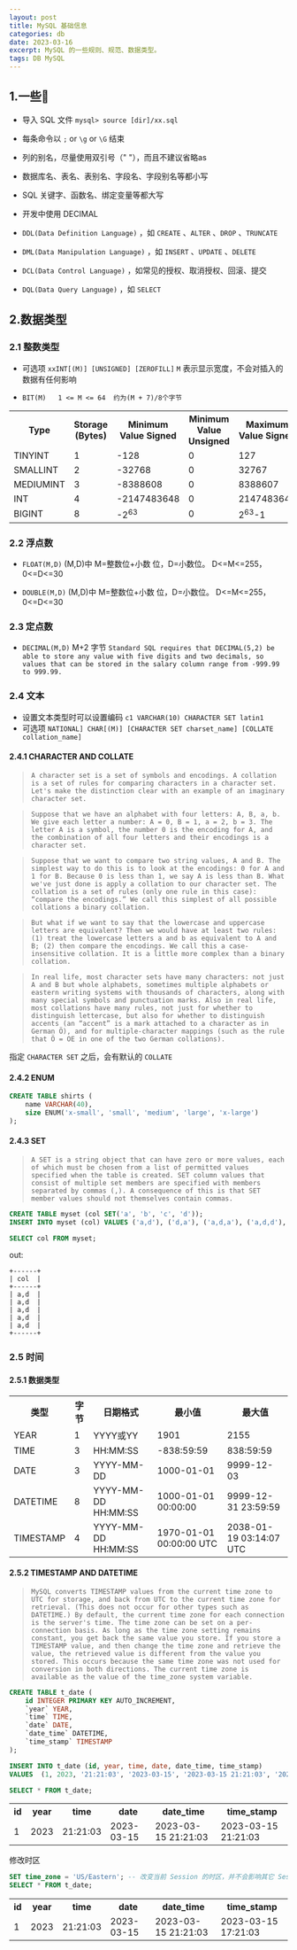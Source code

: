 ```yaml
---
layout: post
title: MySQL 基础信息
categories: db
date: 2023-03-16
excerpt: MySQL 的一些规则、规范、数据类型。
tags: DB MySQL 
---
```

## 1.一些🍪
* 导入 SQL 文件 `mysql> source [dir]/xx.sql`

* 每条命令以 `;` or `\g` or `\G` 结束

* 列的别名，尽量使用双引号（" "），而且不建议省略as

* 数据库名、表名、表别名、字段名、字段别名等都小写

* SQL 关键字、函数名、绑定变量等都大写

* 开发中使用 DECIMAL

* `DDL(Data Definition Language)` ，如 `CREATE` 、`ALTER` 、`DROP` 、`TRUNCATE`

* `DML(Data Manipulation Language)` ，如 `INSERT` 、`UPDATE` 、`DELETE`

* `DCL(Data Control Language)` ，如常见的授权、取消授权、回滚、提交

* `DQL(Data Query Language)` ，如 `SELECT`

## 2.数据类型
### 2.1 整数类型
* 可选项 `xxINT[(M)] [UNSIGNED] [ZEROFILL]`  `M` 表示显示宽度，不会对插入的数据有任何影响

* `BIT(M) 	1 <= M <= 64  约为(M + 7)/8个字节`
<table>
  <tr>
    <th>Type</th>
    <th>Storage (Bytes)</th>
    <th>Minimum Value Signed</th>
    <th>Minimum Value Unsigned</th>
    <th>Maximum Value Signed</th>
    <th>Maximum Value Unsigned</th>
  </tr>
  <tr>
    <td>TINYINT</td>
    <td>1</td>
    <td>-128</td>
    <td>0</td>
    <td>127</td>
    <td>255</td>
  </tr>
  <tr>
    <td>SMALLINT</td>
    <td>2</td>
    <td>-32768</td>
    <td>0</td>
    <td>32767</td>
    <td>65535</td>
  </tr>
  <tr>
    <td>MEDIUMINT</td>
    <td>3</td>
    <td>-8388608</td>
    <td>0</td>
    <td>8388607</td>
    <td>16777215</td>
  </tr>
  <tr>
    <td>INT</td>
    <td>4</td>
    <td>-2147483648</td>
    <td>0</td>
    <td>2147483647</td>
    <td>4294967295</td>
  </tr>
  <tr>
    <td>BIGINT</td>
    <td>8</td>
    <td>-2<sup>63</sup></td>
    <td>0</td>
    <td>2<sup>63</sup>-1</td>
    <td>2<sup>64</sup>-1</td>
  </tr>
</table>

### 2.2 浮点数
* `FLOAT(M,D)` (M,D)中 M=整数位+小数 位，D=小数位。 D<=M<=255，0<=D<=30

* `DOUBLE(M,D)` (M,D)中 M=整数位+小数 位，D=小数位。 D<=M<=255，0<=D<=30

### 2.3 定点数
* `DECIMAL(M,D)`  M+2 字节 `Standard SQL requires that DECIMAL(5,2) be able to store any value with five digits and two decimals, so values that can be stored in the salary column range from -999.99 to 999.99.`

### 2.4 文本
* 设置文本类型时可以设置编码 `c1 VARCHAR(10) CHARACTER SET latin1`
* 可选项 `NATIONAL] CHAR[(M)] [CHARACTER SET charset_name] [COLLATE collation_name]`

#### 2.4.1 CHARACTER AND COLLATE
> `A character set is a set of symbols and encodings. A collation is a set of rules for comparing characters in a character set. Let's make the distinction clear with an example of an imaginary character set.`

> `Suppose that we have an alphabet with four letters: A, B, a, b. We give each letter a number: A = 0, B = 1, a = 2, b = 3. The letter A is a symbol, the number 0 is the encoding for A, and the combination of all four letters and their encodings is a character set.`

> `Suppose that we want to compare two string values, A and B. The simplest way to do this is to look at the encodings: 0 for A and 1 for B. Because 0 is less than 1, we say A is less than B. What we've just done is apply a collation to our character set. The collation is a set of rules (only one rule in this case): “compare the encodings.” We call this simplest of all possible collations a binary collation.`

> `But what if we want to say that the lowercase and uppercase letters are equivalent? Then we would have at least two rules: (1) treat the lowercase letters a and b as equivalent to A and B; (2) then compare the encodings. We call this a case-insensitive collation. It is a little more complex than a binary collation.`

> `In real life, most character sets have many characters: not just A and B but whole alphabets, sometimes multiple alphabets or eastern writing systems with thousands of characters, along with many special symbols and punctuation marks. Also in real life, most collations have many rules, not just for whether to distinguish lettercase, but also for whether to distinguish accents (an “accent” is a mark attached to a character as in German Ö), and for multiple-character mappings (such as the rule that Ö = OE in one of the two German collations).`

指定 `CHARACTER SET` 之后，会有默认的 `COLLATE` 

#### 2.4.2 ENUM
```sql
CREATE TABLE shirts (
    name VARCHAR(40),
    size ENUM('x-small', 'small', 'medium', 'large', 'x-large')
);
```
#### 2.4.3 SET
>`A SET is a string object that can have zero or more values, each of which must be chosen from a list of permitted values specified when the table is created. SET column values that consist of multiple set members are specified with members separated by commas (,). A consequence of this is that SET member values should not themselves contain commas.`

```sql
CREATE TABLE myset (col SET('a', 'b', 'c', 'd'));
INSERT INTO myset (col) VALUES ('a,d'), ('d,a'), ('a,d,a'), ('a,d,d'), ('d,a,d');

SELECT col FROM myset;
```
out:
```shell
+------+
| col  |
+------+
| a,d  |
| a,d  |
| a,d  |
| a,d  |
| a,d  |
+------+
```
### 2.5 时间
#### 2.5.1 数据类型

<table>
  <tr>
    <th>类型</th>
    <th>字节</th>
    <th>日期格式</th>
    <th>最小值</th>
    <th>最大值</th>
  </tr>
  <tr>
    <td>YEAR</td>
    <td>1</td>
    <td>YYYY或YY</td>
    <td>1901</td>
    <td>2155</td>
  </tr>
  <tr>
    <td>TIME</td>
    <td>3</td>
    <td>HH:MM:SS</td>
    <td>-838:59:59</td>
    <td>838:59:59</td>
  </tr>
  <tr>
    <td>DATE</td>
    <td>3</td>
    <td>YYYY-MM-DD</td>
    <td>1000-01-01</td>
    <td>9999-12-03</td>
  </tr>
  <tr>
    <td>DATETIME</td>
    <td>8</td>
    <td>YYYY-MM-DD HH:MM:SS</td>
    <td>1000-01-01 00:00:00</td>
    <td>9999-12-31 23:59:59</td>
  </tr>
  <tr>
    <td>TIMESTAMP</td>
    <td>4</td>
    <td>YYYY-MM-DD HH:MM:SS</td>
    <td>1970-01-01 00:00:00 UTC</td>
    <td>2038-01-19 03:14:07 UTC</td>
  </tr>
</table>

#### 2.5.2 TIMESTAMP AND DATETIME

> `MySQL converts TIMESTAMP values from the current time zone to UTC for storage, and back from UTC to the current time zone for retrieval. (This does not occur for other types such as DATETIME.) By default, the current time zone for each connection is the server's time. The time zone can be set on a per-connection basis. As long as the time zone setting remains constant, you get back the same value you store. If you store a TIMESTAMP value, and then change the time zone and retrieve the value, the retrieved value is different from the value you stored. This occurs because the same time zone was not used for conversion in both directions. The current time zone is available as the value of the time_zone system variable. `

```sql
CREATE TABLE t_date (
    id INTEGER PRIMARY KEY AUTO_INCREMENT,
    `year` YEAR,
    `time` TIME,
    `date` DATE,
    `date_time` DATETIME,
    `time_stamp` TIMESTAMP
);

INSERT INTO t_date (id, year, time, date, date_time, time_stamp)
VALUES  (1, 2023, '21:21:03', '2023-03-15', '2023-03-15 21:21:03', '2023-03-15 21:21:03');

SELECT * FROM t_date;
```

<table>
  <tr><th>id</th><th>year</th><th>time</th><th>date</th><th>date_time</th><th>time_stamp</th></tr>
  <tr><td>1</td><td>2023</td><td>21:21:03</td><td>2023-03-15</td><td>2023-03-15 21:21:03</td><td>2023-03-15 21:21:03</td></tr>
</table>

修改时区
```sql
SET time_zone = 'US/Eastern'; -- 改变当前 Session 的时区，并不会影响其它 Session (SET GLOBAL time_zone = timezone; 改变全局)
SELECT * FROM t_date;
```
<table>
<tr><th>id</th><th>year</th><th>time</th><th>date</th><th>date_time</th><th>time_stamp</th></tr>
<tr><td>1</td><td>2023</td><td>21:21:03</td><td>2023-03-15</td><td>2023-03-15 21:21:03</td><td>2023-03-15 17:21:03</td></tr>
</table>

